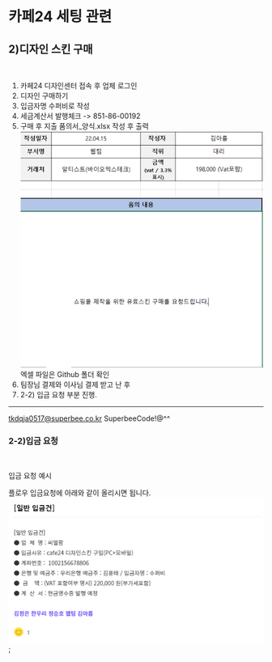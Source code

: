 # 카페24 세팅 관련

## 2)디자인 스킨 구매

<br>

1. 카페24 디자인센터 접속 후 업체 로그인
2. 디자인 구매하기
3. 입금자명 수퍼비로 작성
4. 세금계산서 발행체크 -> 851-86-00192
5. 구매 후 지출 품의서\_양식.xlsx 작성 후 출력
   ![지출품의서양식](./%EA%B2%B0%EC%A0%9C%EC%96%91%EC%8B%9D.PNG)  
   엑셀 파일은 Github 폴더 확인
6. 팀장님 결제와 이사님 결제 받고 난 후
7. 2-2) 입금 요청 부분 진행.

---

tkdqja0517@superbee.co.kr
SuperbeeCode!@^^

### 2-2)입금 요청

<br>

입금 요청 예시

플로우 입금요청에 아래와 같이 올리시면 됩니다.
![입금](./%EC%9E%85%EA%B8%88%20%EA%B4%80%EB%A0%A8.PNG);
